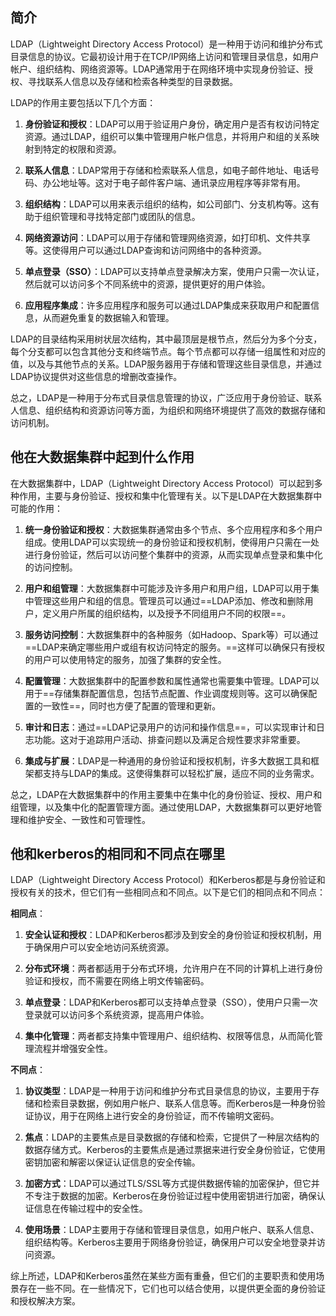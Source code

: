 ## 简介
LDAP（Lightweight Directory Access Protocol）是一种用于访问和维护分布式目录信息的协议。它最初设计用于在TCP/IP网络上访问和管理目录信息，如用户帐户、组织结构、网络资源等。LDAP通常用于在网络环境中实现身份验证、授权、寻找联系人信息以及存储和检索各种类型的目录数据。

LDAP的作用主要包括以下几个方面：

1. **身份验证和授权**：LDAP可以用于验证用户身份，确定用户是否有权访问特定资源。通过LDAP，组织可以集中管理用户帐户信息，并将用户和组的关系映射到特定的权限和资源。
    
2. **联系人信息**：LDAP常用于存储和检索联系人信息，如电子邮件地址、电话号码、办公地址等。这对于电子邮件客户端、通讯录应用程序等非常有用。
    
3. **组织结构**：LDAP可以用来表示组织的结构，如公司部门、分支机构等。这有助于组织管理和寻找特定部门或团队的信息。
    
4. **网络资源访问**：LDAP可以用于存储和管理网络资源，如打印机、文件共享等。这使得用户可以通过LDAP查询和访问网络中的各种资源。
    
5. **单点登录（SSO）**：LDAP可以支持单点登录解决方案，使用户只需一次认证，然后就可以访问多个不同系统中的资源，提供更好的用户体验。
    
6. **应用程序集成**：许多应用程序和服务可以通过LDAP集成来获取用户和配置信息，从而避免重复的数据输入和管理。
    

LDAP的目录结构采用树状层次结构，其中最顶层是根节点，然后分为多个分支，每个分支都可以包含其他分支和终端节点。每个节点都可以存储一组属性和对应的值，以及与其他节点的关系。LDAP服务器用于存储和管理这些目录信息，并通过LDAP协议提供对这些信息的增删改查操作。

总之，LDAP是一种用于分布式目录信息管理的协议，广泛应用于身份验证、联系人信息、组织结构和资源访问等方面，为组织和网络环境提供了高效的数据存储和访问机制。


## 他在大数据集群中起到什么作用


在大数据集群中，LDAP（Lightweight Directory Access Protocol）可以起到多种作用，主要与身份验证、授权和集中化管理有关。以下是LDAP在大数据集群中可能的作用：

1. **统一身份验证和授权**：大数据集群通常由多个节点、多个应用程序和多个用户组成。使用LDAP可以实现统一的身份验证和授权机制，使得用户只需在一处进行身份验证，然后可以访问整个集群中的资源，从而实现单点登录和集中化的访问控制。
    
2. **用户和组管理**：大数据集群中可能涉及许多用户和用户组，LDAP可以用于集中管理这些用户和组的信息。管理员可以通过==LDAP添加、修改和删除用户，定义用户所属的组织结构，以及授予不同组用户不同的权限==。
    
3. **服务访问控制**：大数据集群中的各种服务（如Hadoop、Spark等）可以通过==LDAP来确定哪些用户或组有权访问特定的服务。==这样可以确保只有授权的用户可以使用特定的服务，加强了集群的安全性。
    
4. **配置管理**：大数据集群中的配置参数和属性通常也需要集中管理。LDAP可以用于==存储集群配置信息，包括节点配置、作业调度规则等。这可以确保配置的一致性==，同时也方便了配置的管理和更新。
    
5. **审计和日志**：通过==LDAP记录用户的访问和操作信息==，可以实现审计和日志功能。这对于追踪用户活动、排查问题以及满足合规性要求非常重要。
    
6. **集成与扩展**：LDAP是一种通用的身份验证和授权机制，许多大数据工具和框架都支持与LDAP的集成。这使得集群可以轻松扩展，适应不同的业务需求。
    

总之，LDAP在大数据集群中的作用主要集中在集中化的身份验证、授权、用户和组管理，以及集中化的配置管理方面。通过使用LDAP，大数据集群可以更好地管理和维护安全、一致性和可管理性。


## 他和kerberos的相同和不同点在哪里


LDAP（Lightweight Directory Access Protocol）和Kerberos都是与身份验证和授权有关的技术，但它们有一些相同点和不同点。以下是它们的相同点和不同点：

**相同点**：

1. **安全认证和授权**：LDAP和Kerberos都涉及到安全的身份验证和授权机制，用于确保用户可以安全地访问系统资源。
    
2. **分布式环境**：两者都适用于分布式环境，允许用户在不同的计算机上进行身份验证和授权，而不需要在网络上明文传输密码。
    
3. **单点登录**：LDAP和Kerberos都可以支持单点登录（SSO），使用户只需一次登录就可以访问多个系统资源，提高用户体验。
    
4. **集中化管理**：两者都支持集中管理用户、组织结构、权限等信息，从而简化管理流程并增强安全性。
    

**不同点**：

1. **协议类型**：LDAP是一种用于访问和维护分布式目录信息的协议，主要用于存储和检索目录数据，例如用户帐户、联系人信息等。而Kerberos是一种身份验证协议，用于在网络上进行安全的身份验证，而不传输明文密码。
    
2. **焦点**：LDAP的主要焦点是目录数据的存储和检索，它提供了一种层次结构的数据存储方式。Kerberos的主要焦点是通过票据来进行安全身份验证，它使用密钥加密和解密以保证认证信息的安全传输。
    
3. **加密方式**：LDAP可以通过TLS/SSL等方式提供数据传输的加密保护，但它并不专注于数据的加密。Kerberos在身份验证过程中使用密钥进行加密，确保认证信息在传输过程中的安全性。
    
4. **使用场景**：LDAP主要用于存储和管理目录信息，如用户帐户、联系人信息、组织结构等。Kerberos主要用于网络身份验证，确保用户可以安全地登录并访问资源。
    

综上所述，LDAP和Kerberos虽然在某些方面有重叠，但它们的主要职责和使用场景存在一些不同。在一些情况下，它们也可以结合使用，以提供更全面的身份验证和授权解决方案。